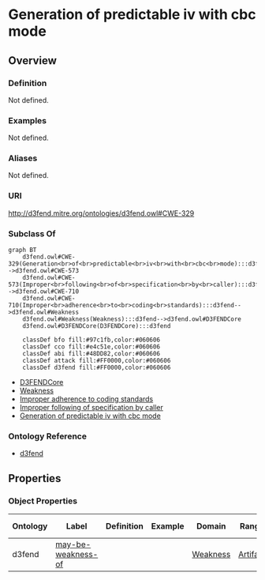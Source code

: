 # Generation of predictable iv with cbc mode

## Overview

### Definition
Not defined.

### Examples
Not defined.

### Aliases
Not defined.

### URI
http://d3fend.mitre.org/ontologies/d3fend.owl#CWE-329

### Subclass Of
```mermaid
graph BT
    d3fend.owl#CWE-329(Generation<br>of<br>predictable<br>iv<br>with<br>cbc<br>mode):::d3fend-->d3fend.owl#CWE-573
    d3fend.owl#CWE-573(Improper<br>following<br>of<br>specification<br>by<br>caller):::d3fend-->d3fend.owl#CWE-710
    d3fend.owl#CWE-710(Improper<br>adherence<br>to<br>coding<br>standards):::d3fend-->d3fend.owl#Weakness
    d3fend.owl#Weakness(Weakness):::d3fend-->d3fend.owl#D3FENDCore
    d3fend.owl#D3FENDCore(D3FENDCore):::d3fend
    
    classDef bfo fill:#97c1fb,color:#060606
    classDef cco fill:#e4c51e,color:#060606
    classDef abi fill:#48DD82,color:#060606
    classDef attack fill:#FF0000,color:#060606
    classDef d3fend fill:#FF0000,color:#060606
```

- [D3FENDCore](/docs/ontology/reference/model/D3FENDCore/D3FENDCore.md)
- [Weakness](/docs/ontology/reference/model/D3FENDCore/Weakness/Weakness.md)
- [Improper adherence to coding standards](/docs/ontology/reference/model/D3FENDCore/Weakness/Improper%20adherence%20to%20coding%20standards/Improper%20adherence%20to%20coding%20standards.md)
- [Improper following of specification by caller](/docs/ontology/reference/model/D3FENDCore/Weakness/Improper%20adherence%20to%20coding%20standards/Improper%20following%20of%20specification%20by%20caller/Improper%20following%20of%20specification%20by%20caller.md)
- [Generation of predictable iv with cbc mode](/docs/ontology/reference/model/D3FENDCore/Weakness/Improper%20adherence%20to%20coding%20standards/Improper%20following%20of%20specification%20by%20caller/Generation%20of%20predictable%20iv%20with%20cbc%20mode/Generation%20of%20predictable%20iv%20with%20cbc%20mode.md)


### Ontology Reference
- [d3fend](http://d3fend.mitre.org/ontologies/d3fend.owl#)

## Properties
### Object Properties
| Ontology | Label | Definition | Example | Domain | Range | Inverse Of |
|----------|-------|------------|---------|--------|-------|------------|
| d3fend | [may-be-weakness-of](http://d3fend.mitre.org/ontologies/d3fend.owl#may-be-weakness-of) |  |  | [Weakness](/docs/ontology/reference/model/D3FENDCore/Weakness/Weakness.md) | [Artifact](/docs/ontology/reference/model/D3FENDCore/Artifact/Artifact.md) | [may-have-weakness](http://d3fend.mitre.org/ontologies/d3fend.owl#may-have-weakness) |

